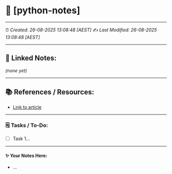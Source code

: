 # 📝 **[python-notes]**

---

⏰ _Created: 26-08-2025 13:08:48 [AEST]_
✍️ _Last Modified: 26-08-2025 13:08:48 [AEST]_

---

## 🔗 **Linked Notes:**

_(none yet)_

---

## 📚 **References / Resources:**

- [Link to article](https://example.com)

---

### 🗒️ **Tasks / To-Do:**

- [ ] Task 1...

---

#### ✨ **Your Notes Here:**

- ...
